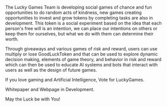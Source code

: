 The Lucky Games Team is developing social games of chance and fun opportunities to do random acts of kindness, new games creating opportunities to invest and grow tokens by completing tasks are also in development. This token is a social experiment based on the idea that each person's free will is an intention, we can place our intentions on others or keep them for ourselves, but what we do with them can determine their worth. 

Through giveaways and various games of risk and reward, users can use multiply or lose GoodLuckToken and that can be used to explore dynamic decision making, elements of game theory, and behavior in risk and reward which can then be used to educate AI systems and bots that interact with users as well as the design of future games.

If you love gaming and Artificial Intelligence, Vote for LuckyGames.

Whitepaper and Webpage in Development.

May the Luck be with You!
